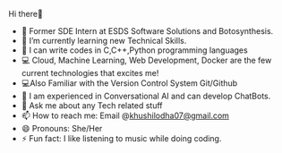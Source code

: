  Hi there👋

- 🔭 Former SDE Intern at ESDS Software Solutions and Botosynthesis.
- 🌱 I’m currently learning new Technical Skills.
- 📝 I can write codes in C,C++,Python programming languages
- 💻 Cloud, Machine Learning, Web Development, Docker are the few current technologies that excites me!
- 💻Also Familiar with the Version Control System Git/Github
- 🤖 I am experienced in Conversational AI and can develop ChatBots.
- 💬 Ask me about any Tech related stuff
- 📫 How to reach me: Email @khushilodha07@gmail.com
- 😄 Pronouns: She/Her
- ⚡ Fun fact: I like listening to music while doing coding.
